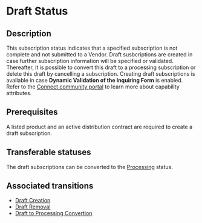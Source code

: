 # Draft Status
## Description
This subscription status indicates that a specified subscription is not complete and not submitted to a Vendor. Draft susbcriptions are created in case further subscription information will be specified or validated. Thereafter, it is possible to convert this draft to a processing subscription or delete this draft by cancelling a subscription.
Creating draft subscriptions is available in case **Dynamic Validation of the Inquiring Form** is enabled. Refer to the [Connect community portal](https://connect.cloudblue.com/community/modules/products/capabilities/) to learn more about capability attributes.
## Prerequisites
A listed product and an active distribution contract are required to create a draft subscription.
## Transferable statuses
The draft subscriptions can be converted to the [Processing](s-a-processing.html) status.
## Associated transitions
* [Draft Creation](t-10-draft.html)
* [Draft Removal](t-11-draft-removal.html)
* [Draft to Processing Convertion](t-12-draft-processing.html)